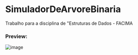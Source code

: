 # SimuladorDeArvoreBinaria
Trabalho para a disciplina de "Estruturas de Dados - FACIMA

### Preview: 
![image](https://user-images.githubusercontent.com/48254551/69502963-a5386600-0ef3-11ea-968a-480df1634f7b.png)
